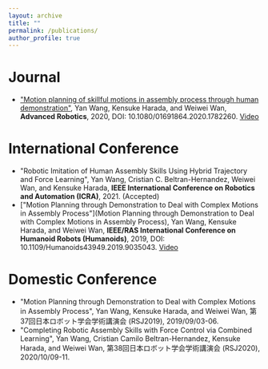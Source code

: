 ```yaml
---
layout: archive
title: ""
permalink: /publications/
author_profile: true
---
```


Journal
=======
* ["Motion planning of skillful motions in assembly process through human demonstration"](https://www.tandfonline.com/eprint/YRMDKSZYWTXVJZ5NZD9V/full?target=10.1080/01691864.2020.1782260), Yan Wang, Kensuke Harada, and Weiwei Wan, **Advanced Robotics**, 2020, DOI: 10.1080/01691864.2020.1782260. [Video](https://www.youtube.com/watch?v=u8Rb7uarc3k)

International Conference
========================
* "Robotic Imitation of Human Assembly Skills Using Hybrid Trajectory and Force Learning", Yan Wang, Cristian C. Beltran-Hernandez, Weiwei Wan, and Kensuke Harada, **IEEE International Conference on Robotics and Automation (ICRA)**, 2021. (Accepted)
* ["Motion Planning through Demonstration to Deal with Complex Motions in Assembly Process"](Motion Planning through Demonstration to Deal with Complex Motions in Assembly Process), Yan Wang, Kensuke Harada, and Weiwei Wan, **IEEE/RAS International Conference on Humanoid Robots (Humanoids)**, 2019, DOI: 10.1109/Humanoids43949.2019.9035043. [Video](https://www.youtube.com/watch?v=hQxP-YVKMwc)

Domestic Conference
===================
* "Motion Planning through Demonstration to Deal with Complex Motions in Assembly Process", Yan Wang, Kensuke Harada, and Weiwei Wan, 第37回日本ロボット学会学術講演会 (RSJ2019), 2019/09/03-06.
* "Completing Robotic Assembly Skills with Force Control via Combined Learning", Yan Wang, Cristian Camilo Beltran-Hernandez, Kensuke Harada, and Weiwei Wan, 第38回日本ロボット学会学術講演会 (RSJ2020), 2020/10/09-11.
